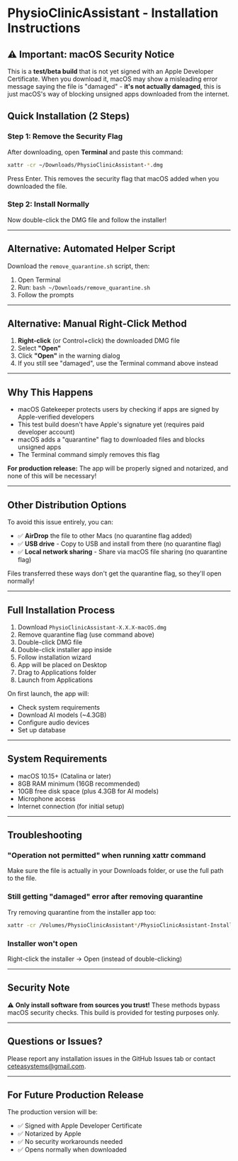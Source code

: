 # PhysioClinicAssistant - Installation Instructions

## ⚠️ Important: macOS Security Notice

This is a **test/beta build** that is not yet signed with an Apple Developer Certificate. When you download it, macOS may show a misleading error message saying the file is "damaged" - **it's not actually damaged**, this is just macOS's way of blocking unsigned apps downloaded from the internet.

## Quick Installation (2 Steps)

### Step 1: Remove the Security Flag

After downloading, open **Terminal** and paste this command:

```bash
xattr -cr ~/Downloads/PhysioClinicAssistant-*.dmg
```

Press Enter. This removes the security flag that macOS added when you downloaded the file.

### Step 2: Install Normally

Now double-click the DMG file and follow the installer!

---

## Alternative: Automated Helper Script

Download the `remove_quarantine.sh` script, then:

1. Open Terminal
2. Run: `bash ~/Downloads/remove_quarantine.sh`
3. Follow the prompts

---

## Alternative: Manual Right-Click Method

1. **Right-click** (or Control+click) the downloaded DMG file
2. Select **"Open"**
3. Click **"Open"** in the warning dialog
4. If you still see "damaged", use the Terminal command above instead

---

## Why This Happens

- macOS Gatekeeper protects users by checking if apps are signed by Apple-verified developers
- This test build doesn't have Apple's signature yet (requires paid developer account)
- macOS adds a "quarantine" flag to downloaded files and blocks unsigned apps
- The Terminal command simply removes this flag

**For production release:** The app will be properly signed and notarized, and none of this will be necessary!

---

## Other Distribution Options

To avoid this issue entirely, you can:

- ✅ **AirDrop** the file to other Macs (no quarantine flag added)
- ✅ **USB drive** - Copy to USB and install from there (no quarantine flag)
- ✅ **Local network sharing** - Share via macOS file sharing (no quarantine flag)

Files transferred these ways don't get the quarantine flag, so they'll open normally!

---

## Full Installation Process

1. Download `PhysioClinicAssistant-X.X.X-macOS.dmg`
2. Remove quarantine flag (use command above)
3. Double-click DMG file
4. Double-click installer app inside
5. Follow installation wizard
6. App will be placed on Desktop
7. Drag to Applications folder
8. Launch from Applications

On first launch, the app will:
- Check system requirements
- Download AI models (~4.3GB)
- Configure audio devices
- Set up database

---

## System Requirements

- macOS 10.15+ (Catalina or later)
- 8GB RAM minimum (16GB recommended)
- 10GB free disk space (plus 4.3GB for AI models)
- Microphone access
- Internet connection (for initial setup)

---

## Troubleshooting

### "Operation not permitted" when running xattr command
Make sure the file is actually in your Downloads folder, or use the full path to the file.

### Still getting "damaged" error after removing quarantine
Try removing quarantine from the installer app too:
```bash
xattr -cr /Volumes/PhysioClinicAssistant*/PhysioClinicAssistant-Installer.app
```

### Installer won't open
Right-click the installer → Open (instead of double-clicking)

---

## Security Note

⚠️ **Only install software from sources you trust!** These methods bypass macOS security checks. This build is provided for testing purposes only.

---

## Questions or Issues?

Please report any installation issues in the GitHub Issues tab or contact ceteasystems@gmail.com.

---

## For Future Production Release

The production version will be:
- ✅ Signed with Apple Developer Certificate
- ✅ Notarized by Apple
- ✅ No security workarounds needed
- ✅ Opens normally when downloaded

